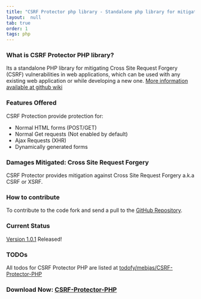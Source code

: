 ```yaml
---
title: "CSRF Protector php library - Standalone php library for mitigating CSRF vulnerability"
layout:  null
tab: true
order: 1
tags: php
---
```


### What is CSRF Protector PHP library?
Its a standalone PHP library for mitigating Cross Site Request Forgery (CSRF) vulnerabilities in web applications, which can be used with any existing web application or while developing a new one. [More information available at github wiki](https://github.com/mebjas/CSRF-Protector-PHP/wiki)

### Features Offered
CSRF Protection provide protection for:
 - Normal HTML forms (POST/GET)
 - Normal Get requests (Not enabled by default)
 - Ajax Requests (XHR)
 - Dynamically generated forms
 
### Damages Mitigated: Cross Site Request Forgery
CSRF Protector provides mitigation against Cross Site Request Forgery a.k.a CSRF or XSRF.

### How to contribute
To contribute to the code fork and send a pull to the [GitHub Repository](https://github.com/mebjas/CSRF-Protector-PHP).

### Current Status
[Version 1.0.1](https://github.com/mebjas/CSRF-Protector-PHP/releases/tag/v1.0.1) Released!

### TODOs
All todos for CSRF Protector PHP are listed at [todofy/mebjas/CSRF-Protector-PHP](http://www.todofy.org/r/mebjas/CSRF-Protector-PHP)

### Download Now: [CSRF-Protector-PHP](https://github.com/mebjas/CSRF-Protector-PHP/releases)
